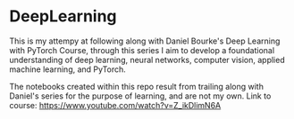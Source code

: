 # DeepLearning

This is my attempy at following along with Daniel Bourke's Deep Learning with PyTorch Course, through this series I aim to develop a foundational understanding of deep learning, 
neural networks, computer vision, applied machine learning, and PyTorch. 

The notebooks created within this repo result from trailing along with Daniel's series for the purpose of learning, and are not my own. 
Link to course: https://www.youtube.com/watch?v=Z_ikDlimN6A 
